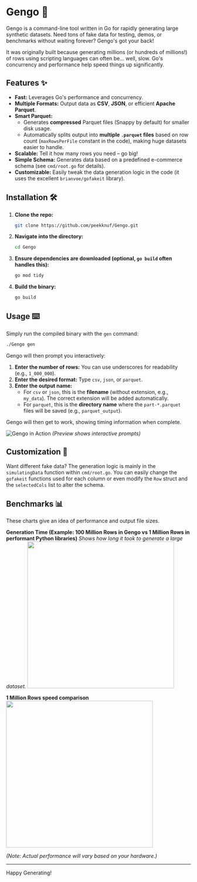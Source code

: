 # Gengo 🚀

Gengo is a command-line tool written in Go for rapidly generating large synthetic datasets. Need tons of fake data for testing, demos, or benchmarks without waiting forever? Gengo's got your back!

It was originally built because generating millions (or hundreds of millions!) of rows using scripting languages can often be... well, slow. Go's concurrency and performance help speed things up significantly.

## Features ✨

* **Fast:** Leverages Go's performance and concurrency.
* **Multiple Formats:** Output data as **CSV**, **JSON**, or efficient **Apache Parquet**.
* **Smart Parquet:**
  * Generates **compressed** Parquet files (Snappy by default) for smaller disk usage.
  * Automatically splits output into **multiple `.parquet` files** based on row count (`maxRowsPerFile` constant in the code), making huge datasets easier to handle.
* **Scalable:** Tell it how many rows you need – go big!
* **Simple Schema:** Generates data based on a predefined e-commerce schema (see `cmd/root.go` for details).
* **Customizable:** Easily tweak the data generation logic in the code (it uses the excellent `brianvoe/gofakeit` library).

## Installation 🛠️

1. **Clone the repo:**

    ```bash
    git clone https://github.com/peekknuf/Gengo.git
    ```

2. **Navigate into the directory:**

    ```bash
    cd Gengo
    ```

3. **Ensure dependencies are downloaded (optional, `go build` often handles this):**

    ```bash
    go mod tidy
    ```

4. **Build the binary:**

    ```bash
    go build
    ```

## Usage ⌨️

Simply run the compiled binary with the `gen` command:

```bash
./Gengo gen
```

Gengo will then prompt you interactively:

1. **Enter the number of rows:** You can use underscores for readability (e.g., `1_000_000`).
2. **Enter the desired format:** Type `csv`, `json`, or `parquet`.
3. **Enter the output name:**
    * For `csv` or `json`, this is the **filename** (without extension, e.g., `my_data`). The correct extension will be added automatically.
    * For `parquet`, this is the **directory name** where the `part-*.parquet` files will be saved (e.g., `parquet_output`).

Gengo will then get to work, showing timing information when complete.

![Gengo in Action](rec.gif)
*(Preview shows interactive prompts)*

## Customization 🎨

Want different fake data? The generation logic is mainly in the `simulatingData` function within `cmd/root.go`. You can easily change the `gofakeit` functions used for each column or even modify the `Row` struct and the `selectedCols` list to alter the schema.

## Benchmarks 📊

These charts give an idea of performance and output file sizes.

**Generation Time (Example: 100 Million Rows in Gengo vs 1 Million Rows in performant Python libraries)**
*Shows how long it took to generate a large dataset.*
[<img src="output_100m.png" width="400" height="auto">](output_100m.png)

**1 Million Rows speed comparison**
[<img src="output_comparison.png" width="400" height="auto">](output_comparison.png)

*(Note: Actual performance will vary based on your hardware.)*

---

Happy Generating!
